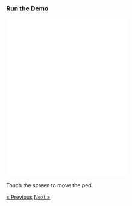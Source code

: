 ### Run the Demo

<div class="text-center">
  <iframe src="./input.html" style="width: 320px; height: 420px; border: 0px" align="center"></iframe>
  <p class="lead">
    Touch the screen to move the ped.
  </p>
  <a class="btn btn-primary btn-lg" tabindex="-1" role="button"  href="/scenario/i-see-you">&laquo; Previous</a>
  <a class="btn btn-primary btn-lg" tabindex="-1" role="button"  href="/scenario/no-sneaking">Next &raquo;</a>
</div>
